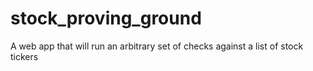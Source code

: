 # stock_proving_ground
A web app that will run an arbitrary set of checks against a list of stock tickers
